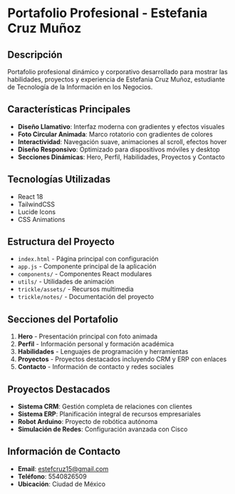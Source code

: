 # Portafolio Profesional - Estefania Cruz Muñoz

## Descripción
Portafolio profesional dinámico y corporativo desarrollado para mostrar las habilidades, proyectos y experiencia de Estefania Cruz Muñoz, estudiante de Tecnología de la Información en los Negocios.

## Características Principales
- **Diseño Llamativo**: Interfaz moderna con gradientes y efectos visuales
- **Foto Circular Animada**: Marco rotatorio con gradientes de colores
- **Interactividad**: Navegación suave, animaciones al scroll, efectos hover
- **Diseño Responsivo**: Optimizado para dispositivos móviles y desktop
- **Secciones Dinámicas**: Hero, Perfil, Habilidades, Proyectos y Contacto

## Tecnologías Utilizadas
- React 18
- TailwindCSS
- Lucide Icons
- CSS Animations

## Estructura del Proyecto
- `index.html` - Página principal con configuración
- `app.js` - Componente principal de la aplicación
- `components/` - Componentes React modulares
- `utils/` - Utilidades de animación
- `trickle/assets/` - Recursos multimedia
- `trickle/notes/` - Documentación del proyecto

## Secciones del Portafolio
1. **Hero** - Presentación principal con foto animada
2. **Perfil** - Información personal y formación académica
3. **Habilidades** - Lenguajes de programación y herramientas
4. **Proyectos** - Proyectos destacados incluyendo CRM y ERP con enlaces
5. **Contacto** - Información de contacto y redes sociales

## Proyectos Destacados
- **Sistema CRM**: Gestión completa de relaciones con clientes
- **Sistema ERP**: Planificación integral de recursos empresariales
- **Robot Arduino**: Proyecto de robótica autónoma
- **Simulación de Redes**: Configuración avanzada con Cisco

## Información de Contacto
- **Email**: estefcruz15@gmail.com
- **Teléfono**: 5540826509
- **Ubicación**: Ciudad de México